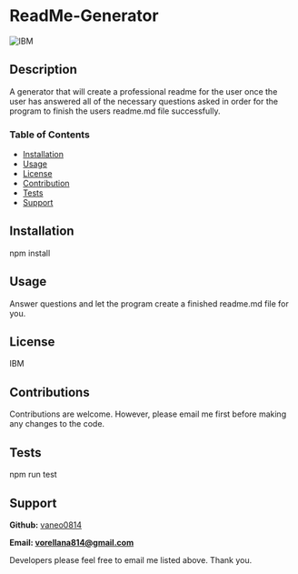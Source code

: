 # ReadMe-Generator
![IBM](https://img.shields.io/badge/IBM-v1-brightgreen.svg)
  
## Description
A generator that will create a professional readme for the user once the user has answered all of the necessary questions asked in order for the program to finish the users readme.md file successfully.
  
  
### Table of Contents
* [Installation](#installation)
* [Usage](#usage)
* [License](#license)
* [Contribution](#contributions)
* [Tests](#tests)
* [Support](#support)
  
## Installation
npm install
  
## Usage
Answer questions and let the program create a finished readme.md file for you.
  
## License 
IBM
  
## Contributions
Contributions are welcome. However, please email me first before making any changes to the code.
  
## Tests
npm run test
  
## Support
**Github:** [vaneo0814](https://github.com/vaneo0814?tab=repositories)
  
  
**Email: vorellana814@gmail.com** 

Developers please feel free to email me listed above. Thank you.

